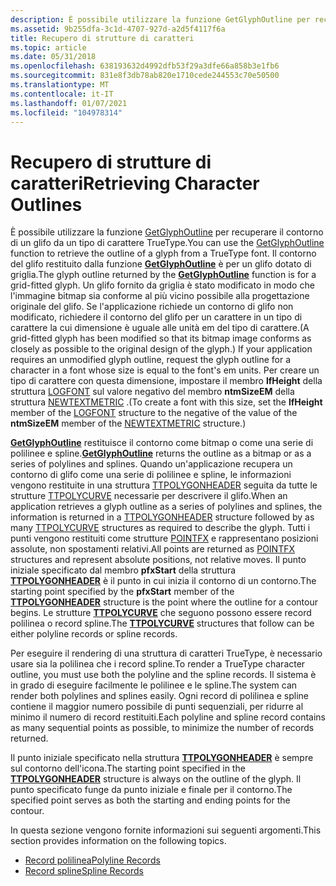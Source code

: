 ```yaml
---
description: È possibile utilizzare la funzione GetGlyphOutline per recuperare il contorno di un glifo da un tipo di carattere TrueType.
ms.assetid: 9b255dfa-3c1d-4707-927d-a2d5f4117f6a
title: Recupero di strutture di caratteri
ms.topic: article
ms.date: 05/31/2018
ms.openlocfilehash: 638193632d4992dfb53f29a3dfe66a858b3e1fb6
ms.sourcegitcommit: 831e8f3db78ab820e1710cede244553c70e50500
ms.translationtype: MT
ms.contentlocale: it-IT
ms.lasthandoff: 01/07/2021
ms.locfileid: "104978314"
---
```

# <a name="retrieving-character-outlines"></a><span data-ttu-id="64af9-103">Recupero di strutture di caratteri</span><span class="sxs-lookup"><span data-stu-id="64af9-103">Retrieving Character Outlines</span></span>

<span data-ttu-id="64af9-104">È possibile utilizzare la funzione [GetGlyphOutline](/windows/desktop/api/Wingdi/nf-wingdi-getglyphoutlinea) per recuperare il contorno di un glifo da un tipo di carattere TrueType.</span><span class="sxs-lookup"><span data-stu-id="64af9-104">You can use the [GetGlyphOutline](/windows/desktop/api/Wingdi/nf-wingdi-getglyphoutlinea) function to retrieve the outline of a glyph from a TrueType font.</span></span> <span data-ttu-id="64af9-105">Il contorno del glifo restituito dalla funzione [**GetGlyphOutline**](/windows/win32/api/wingdi/nf-wingdi-getglyphoutlinea) è per un glifo dotato di griglia.</span><span class="sxs-lookup"><span data-stu-id="64af9-105">The glyph outline returned by the [**GetGlyphOutline**](/windows/win32/api/wingdi/nf-wingdi-getglyphoutlinea) function is for a grid-fitted glyph.</span></span> <span data-ttu-id="64af9-106">Un glifo fornito da griglia è stato modificato in modo che l'immagine bitmap sia conforme al più vicino possibile alla progettazione originale del glifo. Se l'applicazione richiede un contorno di glifo non modificato, richiedere il contorno del glifo per un carattere in un tipo di carattere la cui dimensione è uguale alle unità em del tipo di carattere.</span><span class="sxs-lookup"><span data-stu-id="64af9-106">(A grid-fitted glyph has been modified so that its bitmap image conforms as closely as possible to the original design of the glyph.) If your application requires an unmodified glyph outline, request the glyph outline for a character in a font whose size is equal to the font's em units.</span></span> <span data-ttu-id="64af9-107">Per creare un tipo di carattere con questa dimensione, impostare il membro **lfHeight** della struttura [LOGFONT](/windows/win32/api/wingdi/ns-wingdi-logfonta) sul valore negativo del membro **ntmSizeEM** della struttura [NEWTEXTMETRIC](/windows/win32/api/wingdi/ns-wingdi-newtextmetrica) .</span><span class="sxs-lookup"><span data-stu-id="64af9-107">(To create a font with this size, set the **lfHeight** member of the [LOGFONT](/windows/win32/api/wingdi/ns-wingdi-logfonta) structure to the negative of the value of the **ntmSizeEM** member of the [NEWTEXTMETRIC](/windows/win32/api/wingdi/ns-wingdi-newtextmetrica) structure.)</span></span>

<span data-ttu-id="64af9-108">[**GetGlyphOutline**](/windows/win32/api/wingdi/nf-wingdi-getglyphoutlinea) restituisce il contorno come bitmap o come una serie di polilinee e spline.</span><span class="sxs-lookup"><span data-stu-id="64af9-108">[**GetGlyphOutline**](/windows/win32/api/wingdi/nf-wingdi-getglyphoutlinea) returns the outline as a bitmap or as a series of polylines and splines.</span></span> <span data-ttu-id="64af9-109">Quando un'applicazione recupera un contorno di glifo come una serie di polilinee e spline, le informazioni vengono restituite in una struttura [TTPOLYGONHEADER](/windows/win32/api/wingdi/ns-wingdi-ttpolygonheader) seguita da tutte le strutture [TTPOLYCURVE](/windows/win32/api/wingdi/ns-wingdi-ttpolycurve) necessarie per descrivere il glifo.</span><span class="sxs-lookup"><span data-stu-id="64af9-109">When an application retrieves a glyph outline as a series of polylines and splines, the information is returned in a [TTPOLYGONHEADER](/windows/win32/api/wingdi/ns-wingdi-ttpolygonheader) structure followed by as many [TTPOLYCURVE](/windows/win32/api/wingdi/ns-wingdi-ttpolycurve) structures as required to describe the glyph.</span></span> <span data-ttu-id="64af9-110">Tutti i punti vengono restituiti come strutture [POINTFX](/windows/win32/api/wingdi/ns-wingdi-pointfx) e rappresentano posizioni assolute, non spostamenti relativi.</span><span class="sxs-lookup"><span data-stu-id="64af9-110">All points are returned as [POINTFX](/windows/win32/api/wingdi/ns-wingdi-pointfx) structures and represent absolute positions, not relative moves.</span></span> <span data-ttu-id="64af9-111">Il punto iniziale specificato dal membro **pfxStart** della struttura [**TTPOLYGONHEADER**](/windows/win32/api/wingdi/ns-wingdi-ttpolygonheader) è il punto in cui inizia il contorno di un contorno.</span><span class="sxs-lookup"><span data-stu-id="64af9-111">The starting point specified by the **pfxStart** member of the [**TTPOLYGONHEADER**](/windows/win32/api/wingdi/ns-wingdi-ttpolygonheader) structure is the point where the outline for a contour begins.</span></span> <span data-ttu-id="64af9-112">Le strutture [**TTPOLYCURVE**](/windows/win32/api/wingdi/ns-wingdi-ttpolycurve) che seguono possono essere record polilinea o record spline.</span><span class="sxs-lookup"><span data-stu-id="64af9-112">The [**TTPOLYCURVE**](/windows/win32/api/wingdi/ns-wingdi-ttpolycurve) structures that follow can be either polyline records or spline records.</span></span>

<span data-ttu-id="64af9-113">Per eseguire il rendering di una struttura di caratteri TrueType, è necessario usare sia la polilinea che i record spline.</span><span class="sxs-lookup"><span data-stu-id="64af9-113">To render a TrueType character outline, you must use both the polyline and the spline records.</span></span> <span data-ttu-id="64af9-114">Il sistema è in grado di eseguire facilmente le polilinee e le spline.</span><span class="sxs-lookup"><span data-stu-id="64af9-114">The system can render both polylines and splines easily.</span></span> <span data-ttu-id="64af9-115">Ogni record di polilinea e spline contiene il maggior numero possibile di punti sequenziali, per ridurre al minimo il numero di record restituiti.</span><span class="sxs-lookup"><span data-stu-id="64af9-115">Each polyline and spline record contains as many sequential points as possible, to minimize the number of records returned.</span></span>

<span data-ttu-id="64af9-116">Il punto iniziale specificato nella struttura [**TTPOLYGONHEADER**](/windows/win32/api/wingdi/ns-wingdi-ttpolygonheader) è sempre sul contorno dell'icona.</span><span class="sxs-lookup"><span data-stu-id="64af9-116">The starting point specified in the [**TTPOLYGONHEADER**](/windows/win32/api/wingdi/ns-wingdi-ttpolygonheader) structure is always on the outline of the glyph.</span></span> <span data-ttu-id="64af9-117">Il punto specificato funge da punto iniziale e finale per il contorno.</span><span class="sxs-lookup"><span data-stu-id="64af9-117">The specified point serves as both the starting and ending points for the contour.</span></span>

<span data-ttu-id="64af9-118">In questa sezione vengono fornite informazioni sui seguenti argomenti.</span><span class="sxs-lookup"><span data-stu-id="64af9-118">This section provides information on the following topics.</span></span>

-   [<span data-ttu-id="64af9-119">Record polilinea</span><span class="sxs-lookup"><span data-stu-id="64af9-119">Polyline Records</span></span>](polyline-records.md)
-   [<span data-ttu-id="64af9-120">Record spline</span><span class="sxs-lookup"><span data-stu-id="64af9-120">Spline Records</span></span>](spline-records.md)

 

 
